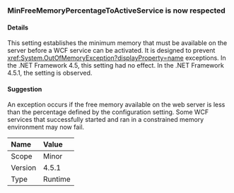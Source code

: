 ### MinFreeMemoryPercentageToActiveService is now respected

#### Details

This setting establishes the minimum memory that must be available on the server before a WCF service can be activated. It is designed to prevent <xref:System.OutOfMemoryException?displayProperty=name> exceptions. In the .NET Framework 4.5, this setting had no effect. In the .NET Framework 4.5.1, the setting is observed.

#### Suggestion

An exception occurs if the free memory available on the web server is less than the percentage defined by the configuration setting. Some WCF services that successfully started and ran in a constrained memory environment may now fail.

| Name    | Value       |
|:--------|:------------|
| Scope   |Minor|
|Version|4.5.1|
|Type|Runtime|
